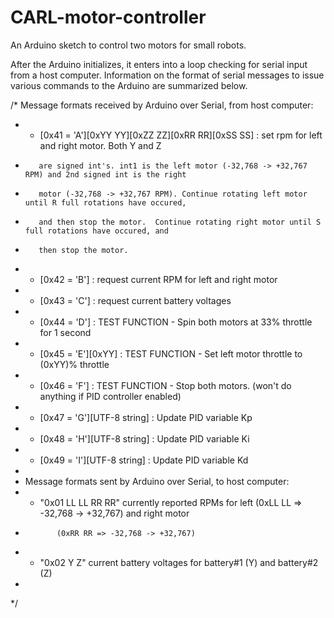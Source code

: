 # CARL-motor-controller

An Arduino sketch to control two motors for small robots.

After the Arduino initializes, it enters into a loop checking for serial input from a host computer.  Information on the format of serial messages to issue various commands to the Arduino are summarized below.  

/* Message formats received by Arduino over Serial, from host computer:
 *    - [0x41 = 'A'][0xYY YY][0xZZ ZZ][0xRR RR][0xSS SS] : set rpm for left and right motor. Both Y and Z 
 *        are signed int's. int1 is the left motor (-32,768 -> +32,767 RPM) and 2nd signed int is the right 
 *        motor (-32,768 -> +32,767 RPM). Continue rotating left motor until R full rotations have occured,
 *        and then stop the motor.  Continue rotating right motor until S full rotations have occured, and 
 *        then stop the motor. 
 *    - [0x42 = 'B'] : request current RPM for left and right motor
 *    - [0x43 = 'C'] : request current battery voltages
 *    - [0x44 = 'D'] : TEST FUNCTION - Spin both motors at 33% throttle for 1 second
 *    - [0x45 = 'E'][0xYY] : TEST FUNCTION - Set left motor throttle to (0xYY)% throttle 
 *    - [0x46 = 'F'] : TEST FUNCTION - Stop both motors. (won't do anything if PID controller enabled)
 *    - [0x47 = 'G'][UTF-8 string] : Update PID variable Kp
 *    - [0x48 = 'H'][UTF-8 string] : Update PID variable Ki
 *    - [0x49 = 'I'][UTF-8 string] : Update PID variable Kd
 *    
 * Message formats sent by Arduino over Serial, to host computer:
 *    - "0x01 LL LL RR RR" currently reported RPMs for left (0xLL LL => -32,768 -> +32,767) and right motor 
 *            (0xRR RR => -32,768 -> +32,767)
 *    - "0x02 Y Z" current battery voltages for battery#1 (Y) and battery#2 (Z) 
 * 
 */
